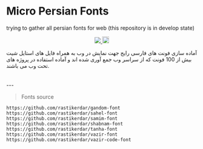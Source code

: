 ﻿# Micro Persian Fonts
trying to gather all persian fonts for web (this repository is in develop state)

<p style="text-align:center">
<a href="https://img.shields.io/github/license/mashape/apistatus.svg">
<img src="https://img.shields.io/github/license/mashape/apistatus.svg" />
</a>
<a href="https://badge.fury.io/js/micro-persian-fonts"><img src="https://badge.fury.io/js/micro-persian-fonts.svg" alt="npm version" height="18"></a>
</p>
آماده سازی فونت های فارسی رایج جهت نمایش در وب به همراه فایل های استایل شیت
بیش از 100 فونت که از سراسر وب جمع آوری شده اند و آماده استفاده در پروژه های تحت وب می باشند.
<br /><br /><br />
---

> Fonts source

```
https://github.com/rastikerdar/gandom-font
https://github.com/rastikerdar/sahel-font
https://github.com/rastikerdar/samim-font
https://github.com/rastikerdar/shabnam-font
https://github.com/rastikerdar/tanha-font
https://github.com/rastikerdar/vazir-font
https://github.com/rastikerdar/vazir-code-font
```
